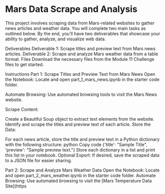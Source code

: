 # Mars Data Scrape and Analysis 
This project involves scraping data from Mars-related websites to gather news articles and weather data. You will complete two main tasks as outlined below. By the end, you’ll have two deliverables that showcase your ability to gather, analyze, and visualize web data.

Deliverables
Deliverable 1: Scrape titles and preview text from Mars news articles.
Deliverable 2: Scrape and analyze Mars weather data from a table format.
Files
Download the necessary files from the Module 11 Challenge files to get started.

Instructions
Part 1: Scrape Titles and Preview Text from Mars News
Open the Notebook: Locate and open part_1_mars_news.ipynb in the starter code folder.

Automate Browsing: Use automated browsing tools to visit the Mars News website.

Scrape Content:

Create a Beautiful Soup object to extract text elements from the website.
Identify and scrape the titles and preview text of each article.
Store the Data:

For each news article, store the title and preview text in a Python dictionary with the following structure:
python
Copy code
{'title': "Sample Title", 'preview': "Sample preview text."}
Store each dictionary in a list and print this list in your notebook.
Optional Export: If desired, save the scraped data to a JSON file for easier sharing.

Part 2: Scrape and Analyze Mars Weather Data
Open the Notebook: Locate and open part_2_mars_weather.ipynb in the starter code folder.
Automate Browsing: Use automated browsing to visit the [Mars Temperature Data Site](https
